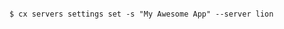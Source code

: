 <!-- layout:code post: servers_examples -->

```

$ cx servers settings set -s "My Awesome App" --server lion

```
